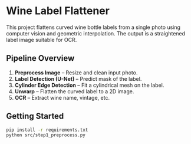 # Wine Label Flattener

This project flattens curved wine bottle labels from a single photo using computer vision and geometric interpolation. The output is a straightened label image suitable for OCR.

## Pipeline Overview
1. **Preprocess Image** – Resize and clean input photo.
2. **Label Detection (U-Net)** – Predict mask of the label.
3. **Cylinder Edge Detection** – Fit a cylindrical mesh on the label.
4. **Unwarp** – Flatten the curved label to a 2D image.
5. **OCR** – Extract wine name, vintage, etc.

## Getting Started
```bash
pip install -r requirements.txt
python src/step1_preprocess.py
